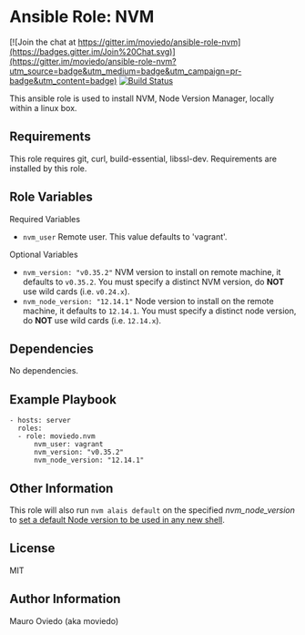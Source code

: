 Ansible Role: NVM
=========

[![Join the chat at https://gitter.im/moviedo/ansible-role-nvm](https://badges.gitter.im/Join%20Chat.svg)](https://gitter.im/moviedo/ansible-role-nvm?utm_source=badge&utm_medium=badge&utm_campaign=pr-badge&utm_content=badge)
[![Build Status](https://travis-ci.org/moviedo/ansible-role-nvm.svg?branch=develop)](https://travis-ci.org/moviedo/ansible-role-nvm)

This ansible role is used to install NVM, Node Version Manager, locally within a linux box.

Requirements
------------

This role requires git, curl, build-essential, libssl-dev. Requirements are installed by this role.

Role Variables
--------------

Required Variables

  * `nvm_user` Remote user. This value defaults to 'vagrant'.

Optional Variables

  * `nvm_version: "v0.35.2"` NVM version to install on remote machine, it defaults to `v0.35.2`. You must specify a distinct NVM version, do **NOT** use wild cards (i.e. `v0.24.x`).
  * `nvm_node_version: "12.14.1"` Node version to install on the remote machine, it defaults to `12.14.1`. You must specify a distinct node version, do **NOT** use wild cards (i.e. `12.14.x`).

Dependencies
------------

No dependencies.

Example Playbook
----------------

    - hosts: server
      roles:
      - role: moviedo.nvm
          nvm_user: vagrant
          nvm_version: "v0.35.2"
          nvm_node_version: "12.14.1"

Other Information
-----------------

This role will also run `nvm alais default` on the specified *nvm_node_version* to [set a default Node version to be used in any new shell](https://github.com/creationix/nvm).

License
-------

MIT

Author Information
------------------

Mauro Oviedo (aka moviedo)
